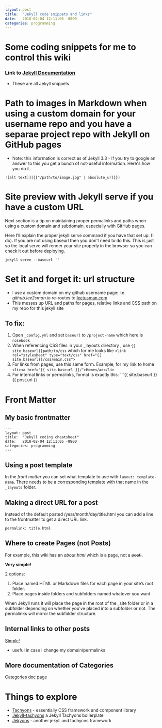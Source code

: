```yaml
---
layout: post
title:  "Jekyll code snippets and links"
date:   2018-02-04 12:11:05 -0800
categories: programming
---
```


# Some coding snippets for me to control this wiki

### Link to [Jekyll Documentation](https://jekyllrb.com/docs/home/)

* These are all Jekyll snippets

# Path to images in Markdown when using a custom domain for your username repo and you have a separae project repo with Jekyll on GitHub pages

* Note: this information is correct as of Jekyll 3.3 - If you try to google an answer to this you get a bunch of not-useful information. Here's how you do it.

```
![alt text]]({{"/path/to/image.jpg" | absolute_url}})
```

# Site preview with Jekyll serve if you have a custom URL

Next section is a tip on maintaining proper permalinks and paths when using a custom domain and subdomain, especially with GitHub pages.

Here I'll explain the proper jekyll serve command if you have that set up. (I do). If you are not using baseurl then you don't need to do this. This is just so the local  serve will render your site properly in the browser so you can check it out before deploying.

```jekyll serve --baseurl ''```

# Set it and forget it: url structure

* I use a custom domain on my github username page: i.e. *github.lee2sman.io* re-routes to [leetusman.com](http://leetusman.com)
* This messes up URL and paths for pages, relative links and CSS path on my repo for this jekyll site

## To fix:

1. Open ```_config.yml``` and set ```baseurl``` to ```/project-name``` which here is ```nosebook```
2.  When referencing CSS files in your _layouts directory , use ```{{ site.baseurl}}path/to/css``` which for me looks like ```<link rel="stylesheet" type="text/css" href="{{ site.baseurl}}/css/main.css">```
3.  For links from pages, use this same form. Example, for my link to home ```<li><a href="{{ site.baseurl }}/">Home</a></li>```
4. For internal links or permalinks, format is exactly this: ```{{ site.baseurl }}{{ post.url }}

# Front Matter

## My basic frontmatter

```
---
layout: post
title:  "Jekyll coding cheatsheet"
date:   2018-02-04 12:11:05 -0800
categories: programming
---
```

## Using a post template

In the *front matter* you can set what template to use with ```layout: template-name```. There needs to be a corresponding template with that name in the ```_layouts``` folder.

## Making a direct URL for a post

Instead of the default posted /year/month/day/title.html you can add a line to the frontmatter to get a direct URL link.

```
permalink: title.html
```

## Where to create Pages (not Posts)

For example, this wiki has an *about.html* which is a page, not a ~~post!~~.

**Very simple!**

2 options:

1. Place named HTML or Markdown files for each page in your site’s root folder.
2. Place pages inside folders and subfolders named whatever you want

When Jekyll runs it will place the page in the root of the _site folder or in a subfolder depending on whether you've placed into a subfolder or not. The permalinks will mirror the subfolder structure.

## Internal links to other posts

[Simple!](https://stackoverflow.com/questions/4629675/jekyll-markdown-internal-links#9195560)

* useful in case I change my domain/permalinks


## More documentation of Categories

[Categories doc page](https://jekyllrb.com/docs/collections/)

# Things to explore

* [Tachyons](http://tachyons.io/) - essentially CSS framework and component library
* [Jekyll-tachyons](https://github.com/tachyons-css/jekyll-tachyons) a Jekyll Tachyons boilerplate
* [Jekyons](https://joshosbrn.github.io/jekyons/) - another jekyll and tachyons framework
